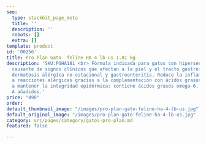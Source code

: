 ```yaml
---
seo:
  type: stackbit_page_meta
  title: ''
  description: ''
  robots: []
  extra: []
template: product
id: '00256'
title: Pro Plan Gato  feline HA 4 lb us 1.81 kg
description: 'SKU:PGHA181 <br> Fórmula indicada para gatos con hipersensibilidad alimentaria,
  causante de signos clínicos que afectan a la piel y el tracto gastrointestinal como
  dermatosis alérgica no estacional y gastroenteritis. Reduce la inflamación asociada
  a reacciones alérgicas gracias a la complementación con ácidos grasos omega-3. Ayuda
  a mantener la integridad epidérmica: contiene ácidos grasos omega-6, zinc y vitamina
  A añadidos.'
price: "490"
order: 
default_thumbnail_image: "/images/pro-plan-gato-feline-ha-4-lb-us.jpg"
default_original_image: "/images/pro-plan-gato-feline-ha-4-lb-us.jpg"
category: src/pages/category/gatos-pro-plan.md
featured: false

---
```

